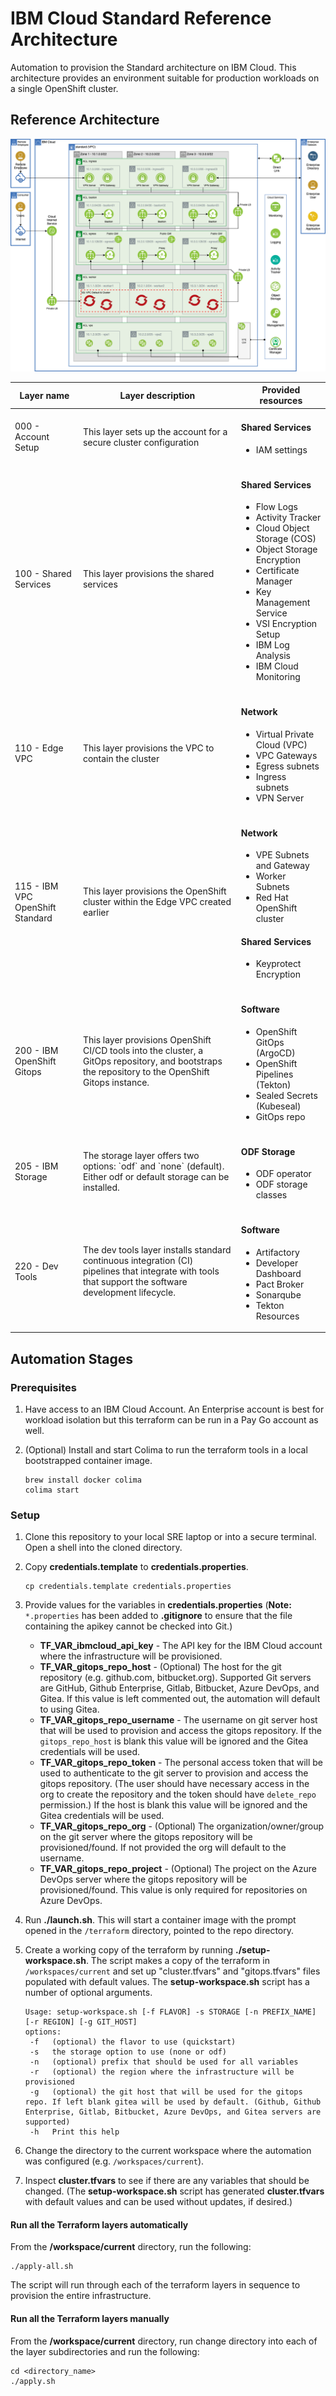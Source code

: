 # IBM Cloud Standard Reference Architecture

Automation to provision the Standard architecture on IBM Cloud. This architecture provides an environment suitable for production workloads on a single OpenShift cluster.

## Reference Architecture

![Reference Architecture](./architecture.png)

<table>
    <thead>
        <tr>
            <th>Layer name</th>
            <th>Layer description</th>
            <th>Provided resources</th>
        </tr>
    </thead>
    <tbody>
        <tr>
            <td>000 - Account Setup</td>
            <td>This layer sets up the account for a secure cluster configuration</td>
            <td>
                <h4>Shared Services</h4>
                <ul>
                    <li>IAM settings</li>
                </ul>
            </td>
        </tr>
        <tr>
            <td>100 - Shared Services</td>
            <td>This layer provisions the shared services</td>
            <td>
                <h4>Shared Services</h4>
                <ul>
                    <li>Flow Logs</li>
                    <li>Activity Tracker</li>
                    <li>Cloud Object Storage (COS)</li>
                    <li>Object Storage Encryption</li>
                    <li>Certificate Manager</li>
                    <li>Key Management Service</li>
                    <li>VSI Encryption Setup</li>
                    <li>IBM Log Analysis</li>
                    <li>IBM Cloud Monitoring</li>
                </ul>
            </td>
        </tr>
        <tr>
            <td>110 - Edge VPC</td>
            <td>This layer provisions the VPC to contain the cluster</td>
            <td>
                <h4>Network</h4>
                <ul>
                    <li>Virtual Private Cloud (VPC)</li>
                    <li>VPC Gateways</li>
                    <li>Egress subnets</li>
                    <li>Ingress subnets</li>
                    <li>VPN Server</li>
                </ul>
            </td>
        </tr>
        <tr>
            <td>115 - IBM VPC OpenShift Standard</td>
            <td>This layer provisions the OpenShift cluster within the Edge VPC created earlier</td>
            <td>
                <h4>Network</h4>
                <ul>
                    <li>VPE Subnets and Gateway</li>
                    <li>Worker Subnets</li>
                    <li>Red Hat OpenShift cluster</li>
                </ul>
                <h4>Shared Services</h4>
                <ul>
                    <li>Keyprotect Encryption</li>
                </ul>
            </td>
        </tr>
        <tr>
            <td>200 - IBM OpenShift Gitops</td>
            <td>This layer provisions OpenShift CI/CD tools into the cluster, a GitOps repository, and bootstraps the
                repository to the OpenShift Gitops instance.</td>
            <td>
                <h4>Software</h4>
                <ul>
                    <li>OpenShift GitOps (ArgoCD)</li>
                    <li>OpenShift Pipelines (Tekton)</li>
                    <li>Sealed Secrets (Kubeseal)</li>
                    <li>GitOps repo</li>
                </ul>
            </td>
        </tr>
        <tr>
            <td>205 - IBM Storage</td>
            <td>The storage layer offers two options: `odf` and `none` (default). Either odf or default storage can be
                installed.</td>
            <td>
                <h4>ODF Storage</h4>
                <ul>
                    <li>ODF operator</li>
                    <li>ODF storage classes</li>
                </ul>
            </td>
        </tr>
        <tr>
            <td>220 - Dev Tools</td>
            <td>The dev tools layer installs standard continuous integration (CI) pipelines that integrate with tools
                that support the software development lifecycle.</td>
            <td>
                <h4>Software</h4>
                <ul>
                    <li>Artifactory</li>
                    <li>Developer Dashboard</li>
                    <li>Pact Broker</li>
                    <li>Sonarqube</li>
                    <li>Tekton Resources</li>
                </ul>
            </td>
        </tr>
    </tbody>
</table>

## Automation Stages

### Prerequisites

1. Have access to an IBM Cloud Account. An Enterprise account is best for workload isolation but this terraform can be run in a Pay Go account as well.

2. (Optional) Install and start Colima to run the terraform tools in a local bootstrapped container image.

    ```shell
    brew install docker colima
    colima start
    ```

### Setup

1. Clone this repository to your local SRE laptop or into a secure terminal. Open a shell into the cloned directory.
2. Copy **credentials.template** to **credentials.properties**.
    ```shell
    cp credentials.template credentials.properties
    ```
3. Provide values for the variables in **credentials.properties** (**Note:** `*.properties` has been added to **.gitignore** to ensure that the file containing the apikey cannot be checked into Git.)
   - **TF_VAR_ibmcloud_api_key** - The API key for the IBM Cloud account where the infrastructure will be provisioned.
   - **TF_VAR_gitops_repo_host** - (Optional) The host for the git repository (e.g. github.com, bitbucket.org). Supported Git servers are GitHub, Github Enterprise, Gitlab, Bitbucket, Azure DevOps, and Gitea. If this value is left commented out, the automation will default to using Gitea.
   - **TF_VAR_gitops_repo_username** - The username on git server host that will be used to provision and access the gitops repository. If the `gitops_repo_host` is blank this value will be ignored and the Gitea credentials will be used.
   - **TF_VAR_gitops_repo_token** - The personal access token that will be used to authenticate to the git server to provision and access the gitops repository. (The user should have necessary access in the org to create the repository and the token should have `delete_repo` permission.) If the host is blank this value will be ignored and the Gitea credentials will be used.
   - **TF_VAR_gitops_repo_org** - (Optional) The organization/owner/group on the git server where the gitops repository will be provisioned/found. If not provided the org will default to the username.
   - **TF_VAR_gitops_repo_project** - (Optional) The project on the Azure DevOps server where the gitops repository will be provisioned/found. This value is only required for repositories on Azure DevOps.

4. Run **./launch.sh**. This will start a container image with the prompt opened in the `/terraform` directory, pointed to the repo directory.
5. Create a working copy of the terraform by running **./setup-workspace.sh**. The script makes a copy of the terraform in `/workspaces/current` and set up "cluster.tfvars" and "gitops.tfvars" files populated with default values. The **setup-workspace.sh** script has a number of optional arguments.

    ```
    Usage: setup-workspace.sh [-f FLAVOR] -s STORAGE [-n PREFIX_NAME] [-r REGION] [-g GIT_HOST]
    options:
     -f   (optional) the flavor to use (quickstart)
     -s   the storage option to use (none or odf)
     -n   (optional) prefix that should be used for all variables
     -r   (optional) the region where the infrastructure will be provisioned
     -g   (optional) the git host that will be used for the gitops repo. If left blank gitea will be used by default. (Github, Github Enterprise, Gitlab, Bitbucket, Azure DevOps, and Gitea servers are supported)
     -h   Print this help
    ```

6. Change the directory to the current workspace where the automation was configured (e.g. `/workspaces/current`).
7. Inspect **cluster.tfvars** to see if there are any variables that should be changed. (The **setup-workspace.sh** script has generated **cluster.tfvars** with default values and can be used without updates, if desired.)

#### Run all the Terraform layers automatically

From the **/workspace/current** directory, run the following:

```shell
./apply-all.sh
```

The script will run through each of the terraform layers in sequence to provision the entire infrastructure.

#### Run all the Terraform layers manually

From the **/workspace/current** directory, run change directory into each of the layer subdirectories and run the following:

```shell
cd <directory_name>
./apply.sh
```